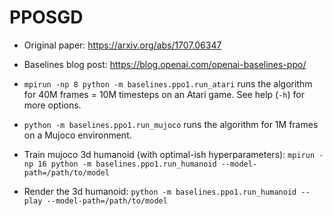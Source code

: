 # PPOSGD

- Original paper: https://arxiv.org/abs/1707.06347
- Baselines blog post: https://blog.openai.com/openai-baselines-ppo/
- `mpirun -np 8 python -m baselines.ppo1.run_atari` runs the algorithm for 40M frames = 10M timesteps on an Atari game. See help (`-h`) for more options.
- `python -m baselines.ppo1.run_mujoco` runs the algorithm for 1M frames on a Mujoco environment.

- Train mujoco 3d humanoid (with optimal-ish hyperparameters): `mpirun -np 16 python -m baselines.ppo1.run_humanoid --model-path=/path/to/model`
- Render the 3d humanoid: `python -m baselines.ppo1.run_humanoid --play --model-path=/path/to/model`
